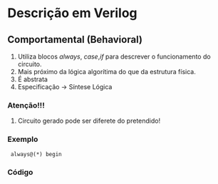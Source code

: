 # Descrição em Verilog

## Comportamental (Behavioral)

1. Utiliza blocos _*always*_, _*case*_,_*if*_ para descrever o funcionamento do circuito.
2. Mais próximo da lógica algorítima do que da estrutura física.
3. É abstrata
4. Especificação -> Síntese Lógica

### Atenção!!!
1. Circuito gerado pode ser diferete do pretendido!

### Exemplo
` always@(*) begin`

### Código

